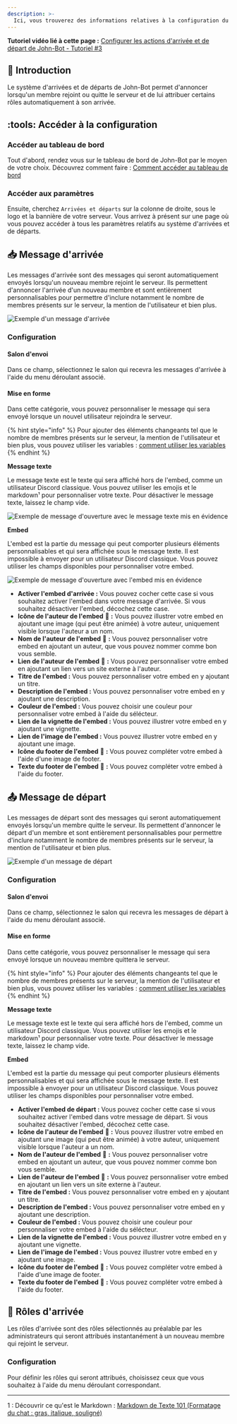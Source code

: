 ```yaml
---
description: >-
  Ici, vous trouverez des informations relatives à la configuration du système d'arrivées et de départs de John-Bot.
---
```


**Tutoriel vidéo lié à cette page :** [Configurer les actions d'arrivée et de départ de John-Bot - Tutoriel #3](https://jnbt.xyz/fr/tutorials/welcome)

## :rocket: Introduction

Le système d'arrivées et de départs de John-Bot permet d'annoncer lorsqu'un membre rejoint ou quitte le serveur et de lui attribuer certains rôles automatiquement à son arrivée.

## :tools: Accéder à la configuration

### Accéder au tableau de bord

Tout d'abord, rendez vous sur le tableau de bord de John-Bot par le moyen de votre choix. Découvrez comment faire : [Comment accéder au tableau de bord](../../guide/guide.md#pushpin-accéder-au-tableau-de-bord)

### Accéder aux paramètres

Ensuite, cherchez `Arrivées et départs` sur la colonne de droite, sous le logo et la bannière de votre serveur. Vous arrivez à présent sur une page où vous pouvez accéder à tous les paramètres relatifs au système d'arrivées et de départs.

## :inbox_tray: Message d'arrivée

Les messages d'arrivée sont des messages qui seront automatiquement envoyés lorsqu'un nouveau membre rejoint le serveur. Ils permettent d'annoncer l'arrivée d'un nouveau membre et sont entièrement personnalisables pour permettre d'inclure notamment le nombre de membres présents sur le serveur, la mention de l'utilisateur et bien plus.

![Exemple d'un message d'arrivée](../../.gitbook/assets/welcome_message%20d'arrivée_example.png)

### Configuration

#### Salon d'envoi

Dans ce champ, sélectionnez le salon qui recevra les messages d'arrivée à l'aide du menu déroulant associé.

#### Mise en forme

Dans cette catégorie, vous pouvez personnaliser le message qui sera envoyé lorsque un nouvel utilisateur rejoindra le serveur.

{% hint style="info" %}
Pour ajouter des éléments changeants tel que le nombre de membres présents sur le serveur, la mention de l'utilisateur et bien plus, vous pouvez utiliser les variables : [comment utiliser les variables](../../ressources/variables.md)
{% endhint %}

**Message texte**

Le message texte est le texte qui sera affiché hors de l'embed, comme un utilisateur Discord classique. Vous pouvez utiliser les emojis et le markdown¹ pour personnaliser votre texte. Pour désactiver le message texte, laissez le champ vide.

![Exemple de message d'ouverture avec le message texte mis en évidence](<../../.gitbook/assets/ticket\_message d'ouverture\_partie texte.png>)

**Embed**

L'embed est la partie du message qui peut comporter plusieurs éléments personnalisables et qui sera affichée sous le message texte. Il est impossible à envoyer pour un utilisateur Discord classique. Vous pouvez utiliser les champs disponibles pour personnaliser votre embed.

![Exemple de message d'ouverture avec l'embed mis en évidence](<../../.gitbook/assets/ticket\_message d'ouverture\_partie embed.png>)

* **Activer l'embed d'arrivée :** Vous pouvez cocher cette case si vous souhaitez activer l'embed dans votre message d'arrivée. Si vous souhaitez désactiver l'embed, décochez cette case.
* **Icône de l'auteur de l'embed** :gem: **:** Vous pouvez illustrer votre embed en ajoutant une image (qui peut être animée) à votre auteur, uniquement visible lorsque l'auteur a un nom.
* **Nom de l'auteur de l'embed** :gem: **:** Vous pouvez personnaliser votre embed en ajoutant un auteur, que vous pouvez nommer comme bon vous semble.
* **Lien de l'auteur de l'embed** :gem: **:** Vous pouvez personnaliser votre embed en ajoutant un lien vers un site externe à l'auteur.
* **Titre de l'embed :** Vous pouvez personnaliser votre embed en y ajoutant un titre.
* **Description de l'embed :** Vous pouvez personnaliser votre embed en y ajoutant une description.
* **Couleur de l'embed :** Vous pouvez choisir une couleur pour personnaliser votre embed à l'aide du sélécteur.
* **Lien de la vignette de l'embed :** Vous pouvez illustrer votre embed en y ajoutant une vignette.
* **Lien de l'image de l'embed :** Vous pouvez illustrer votre embed en y ajoutant une image.
* **Icône du footer de l'embed** :gem: **:** Vous pouvez compléter votre embed à l'aide d'une image de footer.
* **Texte du footer de l'embed** :gem: **:** Vous pouvez compléter votre embed à l'aide du footer.

## :outbox_tray: Message de départ

Les messages de départ sont des messages qui seront automatiquement envoyés lorsqu'un membre quitte le serveur. Ils permettent d'annoncer le départ d'un membre et sont entièrement personnalisables pour permettre d'inclure notamment le nombre de membres présents sur le serveur, la mention de l'utilisateur et bien plus.

![Exemple d'un message de départ](../../.gitbook/assets/welcome_message%20de%20départ_example.png)

### Configuration

#### Salon d'envoi

Dans ce champ, sélectionnez le salon qui recevra les messages de départ à l'aide du menu déroulant associé.

#### Mise en forme

Dans cette catégorie, vous pouvez personnaliser le message qui sera envoyé lorsque un nouveau membre quittera le serveur.

{% hint style="info" %}
Pour ajouter des éléments changeants tel que le nombre de membres présents sur le serveur, la mention de l'utilisateur et bien plus, vous pouvez utiliser les variables : [comment utiliser les variables](../../ressources/variables.md)
{% endhint %}


**Message texte**

Le message texte est le texte qui sera affiché hors de l'embed, comme un utilisateur Discord classique. Vous pouvez utiliser les emojis et le markdown¹ pour personnaliser votre texte. Pour désactiver le message texte, laissez le champ vide.

**Embed**

L'embed est la partie du message qui peut comporter plusieurs éléments personnalisables et qui sera affichée sous le message texte. Il est impossible à envoyer pour un utilisateur Discord classique. Vous pouvez utiliser les champs disponibles pour personnaliser votre embed.

* **Activer l'embed de départ :** Vous pouvez cocher cette case si vous souhaitez activer l'embed dans votre message de départ. Si vous souhaitez désactiver l'embed, décochez cette case.
* **Icône de l'auteur de l'embed** :gem: **:** Vous pouvez illustrer votre embed en ajoutant une image (qui peut être animée) à votre auteur, uniquement visible lorsque l'auteur a un nom.
* **Nom de l'auteur de l'embed** :gem: **:** Vous pouvez personnaliser votre embed en ajoutant un auteur, que vous pouvez nommer comme bon vous semble.
* **Lien de l'auteur de l'embed** :gem: **:** Vous pouvez personnaliser votre embed en ajoutant un lien vers un site externe à l'auteur.
* **Titre de l'embed :** Vous pouvez personnaliser votre embed en y ajoutant un titre.
* **Description de l'embed :** Vous pouvez personnaliser votre embed en y ajoutant une description.
* **Couleur de l'embed :** Vous pouvez choisir une couleur pour personnaliser votre embed à l'aide du sélécteur.
* **Lien de la vignette de l'embed :** Vous pouvez illustrer votre embed en y ajoutant une vignette.
* **Lien de l'image de l'embed :** Vous pouvez illustrer votre embed en y ajoutant une image.
* **Icône du footer de l'embed** :gem: **:** Vous pouvez compléter votre embed à l'aide d'une image de footer.
* **Texte du footer de l'embed** :gem: **:** Vous pouvez compléter votre embed à l'aide du footer.

## :robot: Rôles d'arrivée

Les rôles d'arrivée sont des rôles sélectionnés au préalable par les administrateurs qui seront attribués instantanément à un nouveau membre qui rejoint le serveur.

### Configuration

Pour définir les rôles qui seront attribués, choisissez ceux que vous souhaitez à l'aide du menu déroulant correspondant.

---
1 : Découvrir ce qu'est le Markdown : [Markdown de Texte 101 (Formatage du chat : gras, italique, souligné)](https://support.discord.com/hc/fr/articles/210298617-Markdown-de-Texte-101-Formatage-du-chat-gras-italique-soulign%C3%A9)